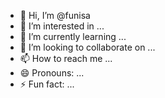 - 👋 Hi, I’m @funisa
- 👀 I’m interested in ...
- 🌱 I’m currently learning ...
- 💞️ I’m looking to collaborate on ...
- 📫 How to reach me ...
- 😄 Pronouns: ...
- ⚡ Fun fact: ...

<!---
funisa/funisa is a ✨ special ✨ repository because its `README.md` (this file) appears on your GitHub profile.
You can click the Preview link to take a look at your changes.
--->
